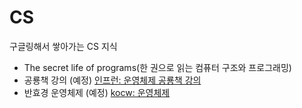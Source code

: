 # CS
구글링해서 쌓아가는 CS 지식
- The secret life of programs(한 권으로 읽는 컴퓨터 구조와 프로그래밍)
- 공룡책 강의 (예정) [인프런: 운영체제 공룡책 강의](https://www.inflearn.com/course/%EC%9A%B4%EC%98%81%EC%B2%B4%EC%A0%9C-%EA%B3%B5%EB%A3%A1%EC%B1%85-%EC%A0%84%EA%B3%B5%EA%B0%95%EC%9D%98#curriculum)
- 반효경 운영체제 (예정) [kocw: 운영체제](http://www.kocw.net/home/cview.do?cid=3646706b4347ef09)
